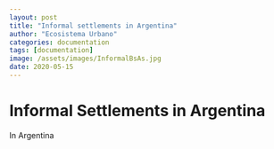 ```yaml
---
layout: post
title: "Informal settlements in Argentina"
author: "Ecosistema Urbano"
categories: documentation
tags: [documentation]
image: /assets/images/InformalBsAs.jpg
date: 2020-05-15
---
```


# Informal Settlements in Argentina

In Argentina
